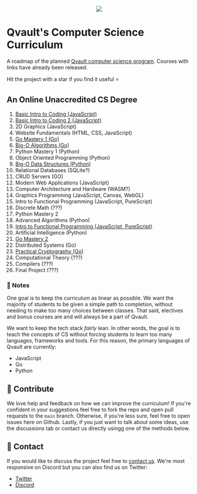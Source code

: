 <p align="center">
  <img src="https://qvault.io/wp-content/uploads/2020/10/QVault-app-min-150x150.png">
</p>

# Qvault's Computer Science Curriculum

A roadmap of the planned [Qvault computer science program](https://qvault.io). Courses with links have already been released.

Hit the project with a star if you find it useful ⭐

## An Online Unaccredited CS Degree

1. [Basic Intro to Coding (JavaScript)](https://qvault.io/basic-intro-to-coding-course/)
2. [Basic Intro to Coding 2 (JavaScript)](https://qvault.io/basic-intro-to-coding-course/)
3. 2D Graphics (JavaScript)
4. Website Fundamentals (HTML, CSS, JavaScript)
5. [Go Mastery 1 (Go)](https://qvault.io/go-mastery-course/)
6. [Big-O Algorithms (Go)](https://qvault.io/big-o-algorithms-course/)
7. Python Mastery 1 (Python)
8. Object Oriented Programming (Python)
9. [Big-O Data Structures (Python)](https://qvault.io/big-o-data-structures-course/)
10. Relational Databases (SQLite?)
11. CRUD Servers (GO)
12. Modern Web Applications (JavaScript)
13. Computer Architecture and Hardware (WASM?)
14. Graphics Programming (JavaScript, Canvas, WebGL)
15. Intro to Functional Programming (JavaScript, PureScript)
16. Discrete Math (???)
17. Python Mastery 2
18. Advanced Algorithms (Python)
19. [Intro to Functional Programming (JavaScript, PureScript)](https://qvault.io/intro-to-functional-programming/)
20. Artificial Intelligence (Python)
21. [Go Mastery 2](https://qvault.io/go-mastery-course/)
22. Distributed Systems (Go)
23. [Practical Cryptography (Go)](https://qvault.io/practical-cryptography-course/)
24. Computational Theory (???)
25. Compilers (???)
26. Final Project (???)

### 📝 Notes

One goal is to keep the curriculum as linear as possible. We want the majority of students to be given a simple path to completion, without needing to make too many choices between classes. That said, electives and bonus courses are and will always be a part of Qvault.

We want to keep the tech stack *fairly* lean. In other words, the goal is to teach the concepts of CS without forcing students to learn too many languages, frameworks and tools. For this reason, the primary languages of Qvault are currently:

* JavaScript
* Go
* Python

## 👏 Contribute

We love help and feedback on how we can improve the curriculum! If you're confident in your suggestions feel free to fork the repo and open pull requests to the `main` branch. Otherwise, if you're less sure, feel free to open issues here on Github. Lastly, if you just want to talk about some ideas, use the discussions tab or contact us directly usingg one of the methods below.

## 💬 Contact

If you would like to discuss the project feel free to [contact us](https://qvault.io/contact/). We're most responsive on Discord but you can also find us on Twitter:

* [Twitter](https://twitter.com/q_vault)
* [Discord](https://discord.com/invite/HxuxE6Nv)
